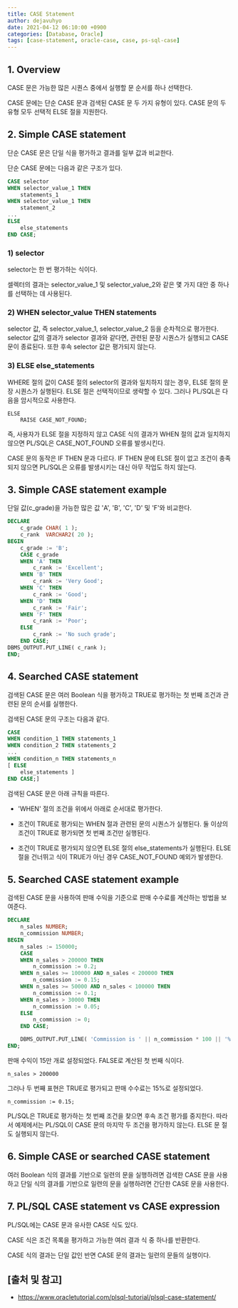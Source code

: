 ```yaml
---
title: CASE Statement
author: dejavuhyo
date: 2021-04-12 06:10:00 +0900
categories: [Database, Oracle]
tags: [case-statement, oracle-case, case, ps-sql-case]
---
```


## 1. Overview
CASE 문은 가능한 많은 시퀀스 중에서 실행할 문 순서를 하나 선택한다.

CASE 문에는 단순 CASE 문과 검색된 CASE 문 두 가지 유형이 있다. CASE 문의 두 유형 모두 선택적 ELSE 절을 지원한다.

## 2. Simple CASE statement
단순 CASE 문은 단일 식을 평가하고 결과를 일부 값과 비교한다.

단순 CASE 문에는 다음과 같은 구조가 있다.

```sql
CASE selector
WHEN selector_value_1 THEN
    statements_1
WHEN selector_value_1 THEN
    statement_2
...
ELSE
    else_statements
END CASE;
```

### 1) selector
selector는 한 번 평가하는 식이다.

셀렉터의 결과는 selector_value_1 및 selector_value_2와 같은 몇 가지 대안 중 하나를 선택하는 데 사용된다.

### 2) WHEN selector_value THEN statements
selector 값, 즉 selector_value_1, selector_value_2 등을 순차적으로 평가한다. selector 값의 결과가 selector 결과와 같다면, 관련된 문장 시퀀스가 실행되고 CASE 문이 종료된다. 또한 후속 selector 값은 평가되지 않는다.

### 3) ELSE else_statements
WHERE 절의 값이 CASE 절의 selector의 결과와 일치하지 않는 경우, ELSE 절의 문장 시퀀스가 실행된다.
ELSE 절은 선택적이므로 생략할 수 있다. 그러나 PL/SQL은 다음을 암시적으로 사용한다.

```text
ELSE
    RAISE CASE_NOT_FOUND;
```

즉, 사용자가 ELSE 절을 지정하지 않고 CASE 식의 결과가 WHEN 절의 값과 일치하지 않으면 PL/SQL은 CASE_NOT_FOUND 오류를 발생시킨다.

CASE 문의 동작은 IF THEN 문과 다르다. IF THEN 문에 ELSE 절이 없고 조건이 충족되지 않으면 PL/SQL은 오류를 발생시키는 대신 아무 작업도 하지 않는다.

## 3. Simple CASE statement example
단일 값(c_grade)을 가능한 많은 값 'A', 'B', 'C', 'D' 및 'F'와 비교한다.

```sql
DECLARE
    c_grade CHAR( 1 );
    c_rank  VARCHAR2( 20 );
BEGIN
    c_grade := 'B';
    CASE c_grade
    WHEN 'A' THEN
        c_rank := 'Excellent';
    WHEN 'B' THEN
        c_rank := 'Very Good';
    WHEN 'C' THEN
        c_rank := 'Good';
    WHEN 'D' THEN
        c_rank := 'Fair';
    WHEN 'F' THEN
        c_rank := 'Poor';
    ELSE
        c_rank := 'No such grade';
    END CASE;
DBMS_OUTPUT.PUT_LINE( c_rank );
END;
```

## 4. Searched CASE statement
검색된 CASE 문은 여러 Boolean 식을 평가하고 TRUE로 평가하는 첫 번째 조건과 관련된 문의 순서를 실행한다.

검색된 CASE 문의 구조는 다음과 같다.

```sql
CASE
WHEN condition_1 THEN statements_1
WHEN condition_2 THEN statements_2
...
WHEN condition_n THEN statements_n
[ ELSE
    else_statements ]
END CASE;]
```

검색된 CASE 문은 아래 규칙을 따른다.

* 'WHEN' 절의 조건을 위에서 아래로 순서대로 평가한다.

* 조건이 TRUE로 평가되는 WHEN 절과 관련된 문의 시퀀스가 실행된다. 둘 이상의 조건이 TRUE로 평가되면 첫 번째 조건만 실행된다.

* 조건이 TRUE로 평가되지 않으면 ELSE 절의 else_statements가 실행된다. ELSE 절을 건너뛰고 식이 TRUE가 아닌 경우 CASE_NOT_FOUND 예외가 발생한다.

## 5. Searched CASE statement example
검색된 CASE 문을 사용하여 판매 수익을 기준으로 판매 수수료를 계산하는 방법을 보여준다.

```sql
DECLARE
    n_sales NUMBER;
    n_commission NUMBER;
BEGIN
    n_sales := 150000;
    CASE
    WHEN n_sales > 200000 THEN
        n_commission := 0.2;
    WHEN n_sales >= 100000 AND n_sales < 200000 THEN
        n_commission := 0.15;
    WHEN n_sales >= 50000 AND n_sales < 100000 THEN
        n_commission := 0.1;
    WHEN n_sales > 30000 THEN
        n_commission := 0.05;
    ELSE
        n_commission := 0;
    END CASE;

    DBMS_OUTPUT.PUT_LINE( 'Commission is ' || n_commission * 100 || '%' );
END;
```

판매 수익이 15만 개로 설정되었다. FALSE로 계산된 첫 번째 식이다.

```text
n_sales > 200000
```

그러나 두 번째 표현은 TRUE로 평가되고 판매 수수료는 15%로 설정되었다.

```text
n_commission := 0.15;
```

PL/SQL은 TRUE로 평가하는 첫 번째 조건을 찾으면 후속 조건 평가를 중지한다. 따라서 예제에서는 PL/SQL이 CASE 문의 마지막 두 조건을 평가하지 않는다. ELSE 문 절도 실행되지 않는다.

## 6. Simple CASE or searched CASE statement
여러 Boolean 식의 결과를 기반으로 일련의 문을 실행하려면 검색한 CASE 문을 사용하고 단일 식의 결과를 기반으로 일련의 문을 실행하려면 간단한 CASE 문을 사용한다.

## 7. PL/SQL CASE statement vs CASE expression
PL/SQL에는 CASE 문과 유사한 CASE 식도 있다.

CASE 식은 조건 목록을 평가하고 가능한 여러 결과 식 중 하나를 반환한다.

CASE 식의 결과는 단일 값인 반면 CASE 문의 결과는 일련의 문들의 실행이다.

## [출처 및 참고]
* <https://www.oracletutorial.com/plsql-tutorial/plsql-case-statement/>
